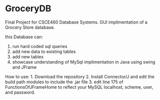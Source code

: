 # GroceryDB
Final Project for CSCE460 Database Systems.
GUI implimentation of a Grocery Store database. 

this Database can:
  1. run hard coded sql queries
  2. add new data to existing tables
  3. add new tables
  4. showcase understanding of MySql implimentation in Java using swing and JFrame
 
 
How to use:
    1. Download the repository
    2. Install Connector/J and edit the build path modules to include the .jar file
    3. edit line 175 of FunctionsOfJFrameHome to reflect your MySQL localhost, scheme, user, and password.
